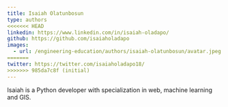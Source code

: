 ```yaml
---
title: Isaiah Olatunbosun
type: authors
<<<<<<< HEAD
linkedin: https://www.linkedin.com/in/isaiah-oladapo/
github: https://github.com/isaiaholadapo
images:
  - url: /engineering-education/authors/isaiah-olatunbosun/avatar.jpeg 
=======
twitter: https://twitter.com/isaiaholadapo18/
>>>>>>> 985da7c8f (initial)
---
```


Isaiah is a Python developer with specialization in web, machine learning and GIS. 
